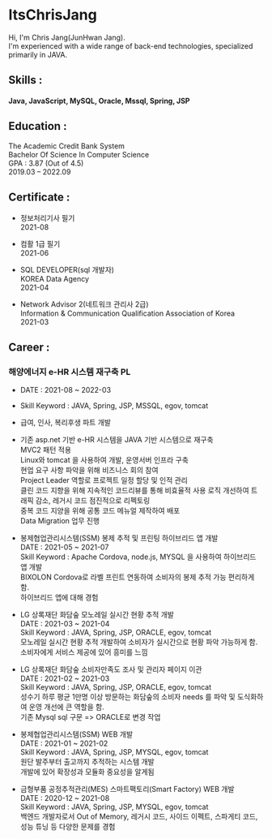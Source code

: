 # ItsChrisJang
Hi, I'm Chris Jang(JunHwan Jang).<br/>
I'm experienced with a wide range of back-end technologies, specialized primarily in JAVA.

## Skills :
#### Java, JavaScript, MySQL, Oracle, Mssql, Spring, JSP

## Education :
The Academic Credit Bank System<br/>
Bachelor Of Science In Computer Science<br/>
GPA : 3.87 (Out of 4.5)<br/>
2019.03 – 2022.09

## Certificate :
- 정보처리기사 필기<br/>
2021-08

- 컴활 1급 필기<br/>
2021-06

- SQL DEVELOPER(sql 개발자)<br/>
KOREA Data Agency<br/>
2021-04 

- Network Advisor 2(네트워크 관리사 2급)<br/>
Information & Communication Qualification Association of Korea<br/>
2021-03 

## Career :
### 해양에너지 e-HR 시스템 재구축 PL<br/>
- DATE : 2021-08 ~ 2022-03<br/>
- Skill Keyword : JAVA, Spring, JSP, MSSQL, egov, tomcat<br/>
- 급여, 인사, 복리후생 파트 개발<br/>
- 기존 asp.net 기반 e-HR 시스템을 JAVA 기반 시스템으로 재구축<br/>
 MVC2 패턴 적용<br/>
 Linux와 tomcat 을 사용하여 개발, 운영서버 인프라 구축<br/>
 현업 요구 사항 파악을 위해 비즈니스 회의 참여<br/>
 Project Leader 역할로 프로젝트 일정 할당 및 인적 관리<br/>
 클린 코드 지향을 위해 지속적인 코드리뷰를 통해 비효율적 사용 로직 개선하여 트래픽 감소, 레거시 코드 점진적으로 리펙토링<br/>
 중복 코드 지양을 위해 공통 코드 메뉴얼 제작하여 배포<br/>
 Data Migration 업무 진행<br/>

- 봉제협업관리시스템(SSM) 봉제 추적 및 프린팅 하이브리드 앱 개발<br/>
 DATE : 2021-05 ~ 2021-07<br/>
 Skill Keyword : Apache Cordova, node.js, MYSQL 을 사용하여 하이브리드 앱 개발<br/>
 BIXOLON Cordova로 라벨 프린트 연동하여 소비자의 봉제 추적 가능 편리하게 함.<br/>
 하이브리드 앱에 대해 경험<br/>

- LG 상록재단 화담숲 모노레일 실시간 현황 추적 개발<br/>
 DATE : 2021-03 ~ 2021-04<br/>
 Skill Keyword : JAVA, Spring, JSP, ORACLE, egov, tomcat<br/>
 모노레일 실시간 현황 추적 개발하여 소비자가 실시간으로 현황 파악 가능하게 함.<br/>
 소비자에게 서비스 제공에 있어 흥미를 느낌<br/>

- LG 상록재단 화담숲 소비자만족도 조사 및 관리자 페이지 이관<br/>
 DATE : 2021-02 ~ 2021-03 <br/>
 Skill Keyword : JAVA, Spring, JSP, ORACLE, egov, tomcat<br/>
 성수기 하루 평균 1만명 이상 방문하는 화담숲의 소비자 needs 를 파악 및 도식화하여 운영 개선에 큰 역할을 함.<br/>
 기존 Mysql sql 구문 => ORACLE로 변경 작업<br/>

- 봉제협업관리시스템(SSM) WEB 개발 <br/>
 DATE : 2021-01 ~ 2021-02<br/>
 Skill Keyword : JAVA, Spring, JSP, MYSQL, egov, tomcat<br/>
 원단 발주부터 출고까지 추적하는 시스템 개발<br/>
 개발에 있어 확장성과 모듈화 중요성을 알게됨<br/>

- 금형부품 공정추적관리(MES) 스마트팩토리(Smart Factory) WEB 개발 <br/>
 DATE : 2020-12 ~ 2021-08<br/>
 Skill Keyword : JAVA, Spring, JSP, MYSQL, egov, tomcat<br/>
 백엔드 개발자로서 Out of Memory, 레거시 코드, 사이드 이펙트, 스파게티 코드, 성능 튜닝 등 다양한 문제를 경험<br/>
